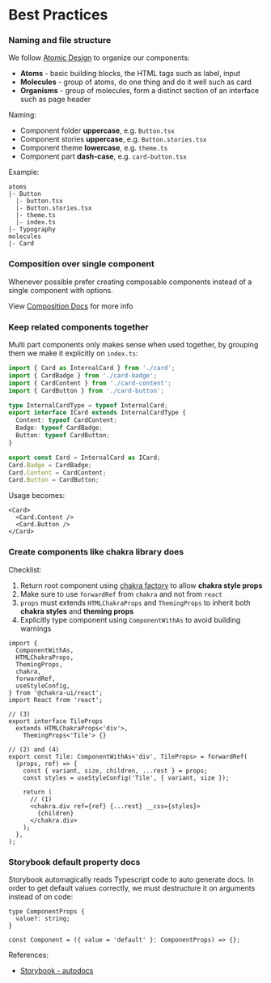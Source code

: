 # Best Practices

### Naming and file structure

We follow [Atomic Design](https://bradfrost.com/blog/post/atomic-web-design/) to organize our components:

- **Atoms** - basic building blocks, the HTML tags such as label, input
- **Molecules** - group of atoms, do one thing and do it well such as card
- **Organisms** - group of molecules, form a distinct section of an interface such as page header

Naming:

- Component folder **uppercase**, e.g. `Button.tsx`
- Component stories **uppercase**, e.g. `Button.stories.tsx`
- Component theme **lowercase**, e.g. `theme.ts`
- Component part **dash-case**, e.g. `card-button.tsx`

Example:

```
atoms
|- Button
  |- button.tsx
  |- Button.stories.tsx
  |- theme.ts
  |- index.ts
|- Typography
molecules
|- Card
```

### Composition over single component

Whenever possible prefer creating composable components instead of a single component with options.

View [Composition Docs](./decisions/composition.md) for more info

### Keep related components together

Multi part components only makes sense when used together, by grouping them we make it explicitly on `index.ts`:

```ts
import { Card as InternalCard } from './card';
import { CardBadge } from './card-badge';
import { CardContent } from './card-content';
import { CardButton } from './card-button';

type InternalCardType = typeof InternalCard;
export interface ICard extends InternalCardType {
  Content: typeof CardContent;
  Badge: typeof CardBadge;
  Button: typeof CardButton;
}

export const Card = InternalCard as ICard;
Card.Badge = CardBadge;
Card.Content = CardContent;
Card.Button = CardButton;
```

Usage becomes:

```tsx
<Card>
  <Card.Content />
  <Card.Button />
</Card>
```

### Create components like chakra library does

Checklist:

1. Return root component using [chakra factory](https://chakra-ui.com/docs/styled-system/chakra-factory) to allow **chakra style props**
2. Make sure to use `forwardRef` from `chakra` and not from `react`
3. `props` must extends `HTMLChakraProps` and `ThemingProps` to inherit both **chakra styles** and **theming props**
4. Explicitly type component using `ComponentWithAs` to avoid building warnings

```tsx
import {
  ComponentWithAs,
  HTMLChakraProps,
  ThemingProps,
  chakra,
  forwardRef,
  useStyleConfig,
} from '@chakra-ui/react';
import React from 'react';

// (3)
export interface TileProps
  extends HTMLChakraProps<'div'>,
    ThemingProps<'Tile'> {}

// (2) and (4)
export const Tile: ComponentWithAs<'div', TileProps> = forwardRef(
  (props, ref) => {
    const { variant, size, children, ...rest } = props;
    const styles = useStyleConfig('Tile', { variant, size });

    return (
      // (1)
      <chakra.div ref={ref} {...rest} __css={styles}>
        {children}
      </chakra.div>
    );
  },
);
```

### Storybook default property docs

Storybook automagically reads Typescript code to auto generate docs.
In order to get default values correctly, we must destructure it on arguments instead of on code:

```tsx
type ComponentProps {
  value?: string;
}

const Component = ({ value = 'default' }: ComponentProps) => {};
```

References:

- [Storybook - autodocs](https://storybook.js.org/docs/react/writing-docs/autodocs)
